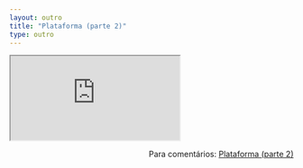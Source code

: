 ```yaml
---
layout: outro
title: "Plataforma (parte 2)"
type: outro
---
```


<iframe src="https://docs.google.com/document/d/e/2PACX-1vQFuaKDz2k1wsDy6tUtgYbeMMSr91nXoRg1nCBwAwN1zNuqFxwaBfCi5B6R9pEw7OZfc4HN-EBAIBwD/pub?embedded=true"></iframe>

<span style="float:right">Para comentários: [Plataforma (parte 2)](https://docs.google.com/document/d/e/2PACX-1vQFuaKDz2k1wsDy6tUtgYbeMMSr91nXoRg1nCBwAwN1zNuqFxwaBfCi5B6R9pEw7OZfc4HN-EBAIBwD/pub)</span>

